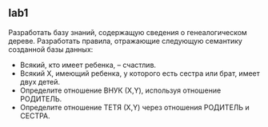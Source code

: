 ## lab1
Разработать базу знаний, содержащую сведения о генеалогическом дереве. Разработать правила, отражающие следующую семантику созданной базы данных:
+ Всякий, кто имеет ребенка, – счастлив.
+ Всякий X, имеющий ребенка, у которого есть сестра или брат, имеет двух детей.
+ Определите отношение ВНУК (Х,Y), используя отношение РОДИТЕЛЬ.
+ Определите отношение ТЕТЯ (Х,Y) через отношения РОДИТЕЛЬ и СЕСТРА.
